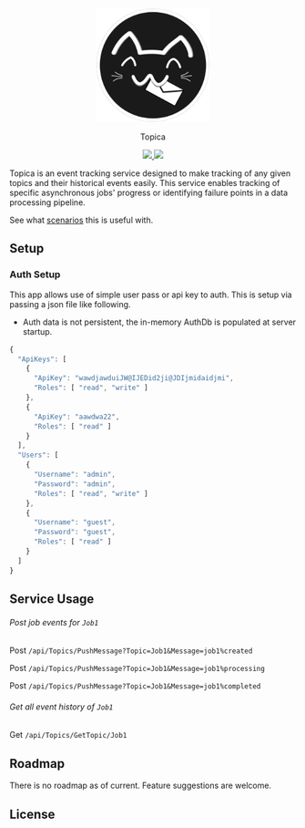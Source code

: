<p align="center">
<img height="200" src="Source/Assets/Logo.svg"/>
</p>
<p align="center">
 Topica
</p>
<p align="center">
<a href="https://github.com/SnazziesLab/Topica/releases">
<img src="https://img.shields.io/github/v/release/SnazziesLab/Topica?style=flat-square"/>
<img src="https://github.com/SnazziesLab/Topica/actions/workflows/docker-publish.yml/badge.svg?branch=master")/>
</a>
</p>

Topica is an event tracking service designed to make tracking of any given topics and their historical events easily.
This service enables tracking of specific asynchronous jobs' progress or identifying failure points in a data processing pipeline.

See what [scenarios](./Scenarios) this is useful with.

## Setup

### Auth Setup

This app allows use of simple user pass or api key to auth. This is setup via passing a json file like following.

- Auth data is not persistent, the in-memory AuthDb is populated at server startup.

```js
{
  "ApiKeys": [
    {
      "ApiKey": "wawdjawduiJW@IJEDid2ji@JDIjmidaidjmi",
      "Roles": [ "read", "write" ]
    },
    {
      "ApiKey": "aawdwa22",
      "Roles": [ "read" ]
    }
  ],
  "Users": [
    {
      "Username": "admin",
      "Password": "admin",
      "Roles": [ "read", "write" ]
    },
    {
      "Username": "guest",
      "Password": "guest",
      "Roles": [ "read" ]
    }
  ]
}
```

## Service Usage

###### Post job events for `Job1`

Post `/api/Topics/PushMessage?Topic=Job1&Message=job1%created`

Post `/api/Topics/PushMessage?Topic=Job1&Message=job1%processing`

Post `/api/Topics/PushMessage?Topic=Job1&Message=job1%completed`

###### Get all event history of `Job1`

Get `/api/Topics/GetTopic/Job1`

## Roadmap

There is no roadmap as of current. Feature suggestions are welcome.

## License
